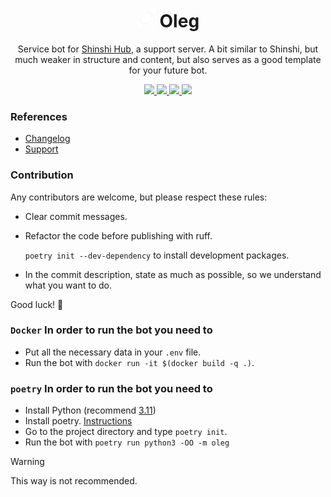 <p align="center">
  <h1 align="center"><img src="assets//logo.png" width="30"> Oleg</h1>
  <p align="center">Service bot for <a href="https://dsc.gg/shinshi">Shinshi Hub</a>, a support server. A bit similar to Shinshi, but much weaker in structure and content, but also serves as a good template for your future bot.<p>
  <p align="center">
    <a href="https://github.com/ShinshiDevs/Oleg/blob/main/LICENSE">
      <img src="https://img.shields.io/badge/MIT%20License-white.svg" />
    </a>
    <a href="https://www.python.org/">
    	<img src="https://img.shields.io/badge/Python%203.12-white.svg" />
    </a>
    <a href="https://www.python.org/">
    	<img src="https://img.shields.io/badge/ruff-white.svg" />
    </a>
    <a href="https://discord.gg/3bXW7an2ke">
	<img src="https://img.shields.io/discord/1130589089658306672.svg">
    </a>
  </p>
</p>

### References
- [Changelog](CHANGELOG.md)
- [Support](https://dsc.gg/shinshi)

### Contribution
Any contributors are welcome, but please respect these rules:
- Clear commit messages.
- Refactor the code before publishing with ruff.
  
  `poetry init --dev-dependency` to install development packages.
- In the commit description, state as much as possible, so we understand what you want to do.

Good luck! 🤝

### `Docker` In order to run the bot you need to
- Put all the necessary data in your `.env` file.
- Run the bot with `docker run -it $(docker build -q .)`.

### `poetry` In order to run the bot you need to
- Install Python (recommend [3.11](https://www.python.org/downloads/release/python-3116/))
- Install poetry. [Instructions](https://python-poetry.org/docs/#installing-with-the-official-installer)
- Go to the project directory and type `poetry init`. 
- Run the bot with `poetry run python3 -OO -m oleg`

> [!WARNING]  
> This way is not recommended.